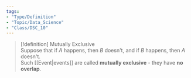 ```yaml
---
tags:
- "Type/Definition"
- "Topic/Data_Science"
- "Class/DSC_10"
---
```

> [!definition] Mutually Exclusive  
> Suppose that if $A$ happens, then $B$ doesn't, and if $B$ happens, then $A$ doesn't.  
> Such [[Event|events]] are called **mutually exclusive** - they have **no overlap**.  
